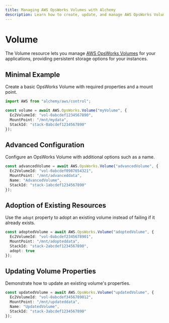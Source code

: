 ```yaml
---
title: Managing AWS OpsWorks Volumes with Alchemy
description: Learn how to create, update, and manage AWS OpsWorks Volumes using Alchemy Cloud Control.
---
```


# Volume

The Volume resource lets you manage [AWS OpsWorks Volumes](https://docs.aws.amazon.com/opsworks/latest/userguide/) for your applications, providing persistent storage options for your instances.

## Minimal Example

Create a basic OpsWorks Volume with required properties and a mount point.

```ts
import AWS from "alchemy/aws/control";

const volume = await AWS.OpsWorks.Volume("myVolume", {
  Ec2VolumeId: "vol-0abcdef1234567890",
  MountPoint: "/mnt/mydata",
  StackId: "stack-0abcdef1234567890"
});
```

## Advanced Configuration

Configure an OpsWorks Volume with additional options such as a name.

```ts
const advancedVolume = await AWS.OpsWorks.Volume("advancedVolume", {
  Ec2VolumeId: "vol-0abcdef0987654321",
  MountPoint: "/mnt/advanceddata",
  Name: "AdvancedVolume",
  StackId: "stack-1abcdef1234567890"
});
```

## Adoption of Existing Resources

Use the `adopt` property to adopt an existing volume instead of failing if it already exists.

```ts
const adoptedVolume = await AWS.OpsWorks.Volume("adoptedVolume", {
  Ec2VolumeId: "vol-0abcdef2345678901",
  MountPoint: "/mnt/adopteddata",
  StackId: "stack-2abcdef1234567890",
  adopt: true
});
```

## Updating Volume Properties

Demonstrate how to update an existing volume's properties.

```ts
const updatedVolume = await AWS.OpsWorks.Volume("updatedVolume", {
  Ec2VolumeId: "vol-0abcdef3456789012",
  MountPoint: "/mnt/updateddata",
  Name: "UpdatedVolume",
  StackId: "stack-3abcdef1234567890"
});
```
